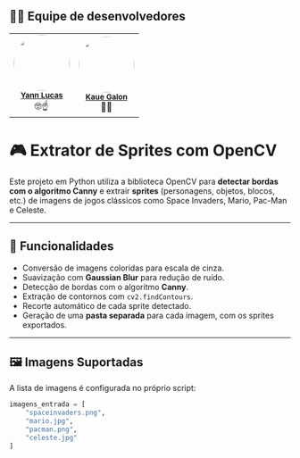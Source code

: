 ## 🙋‍♂️ Equipe de desenvolvedores
<table align='center'>
  <tr>
    <td align="center">
        <img style="border-radius: 50%;" src="https://avatars.githubusercontent.com/u/101208372?v=4" width="100px;" alt=""/><br /><sub><b><a href="https://github.com/Y4nnLS">Yann Lucas</a></b></sub></a><br />🤓☝</a></td>
    <td align="center">
        <img style="border-radius: 50%;" src="https://avatars.githubusercontent.com/u/123337250?v=4" width="100px;" alt=""/><br /><sub><b><a href="https://github.com/kauegalons">Kaue Galon</a></b></sub></a><br />🤠✊</td>
  </table>

# 🎮 Extrator de Sprites com OpenCV

Este projeto em Python utiliza a biblioteca OpenCV para **detectar bordas com o algoritmo Canny** e extrair **sprites** (personagens, objetos, blocos, etc.) de imagens de jogos clássicos como Space Invaders, Mario, Pac-Man e Celeste.

---

## 📌 Funcionalidades

- Conversão de imagens coloridas para escala de cinza.
- Suavização com **Gaussian Blur** para redução de ruído.
- Detecção de bordas com o algoritmo **Canny**.
- Extração de contornos com `cv2.findContours`.
- Recorte automático de cada sprite detectado.
- Geração de uma **pasta separada** para cada imagem, com os sprites exportados.

---

## 🖼️ Imagens Suportadas

A lista de imagens é configurada no próprio script:

```python
imagens_entrada = [
    "spaceinvaders.png",
    "mario.jpg",
    "pacman.png",
    "celeste.jpg"
]
